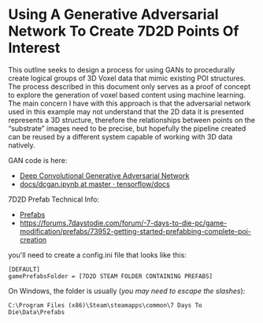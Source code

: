 # Using A Generative Adversarial Network To Create 7D2D Points Of Interest
This outline seeks to design a process for using GANs to procedurally create logical groups of 3D Voxel data that mimic existing POI structures. The process described in this document only serves as a proof of concept to explore the generation of voxel based content using machine learning. The main concern I have with this approach is that the adversarial network used in this example may not understand that the 2D data it is presented represents a 3D structure, therefore the relationships between points on the “substrate” images need to be precise, but hopefully the pipeline created can be reused by a different system capable of working with 3D data natively.

GAN code is here: 

- [Deep Convolutional Generative Adversarial Network](https://www.tensorflow.org/tutorials/generative/dcgan)
- [docs/dcgan.ipynb at master · tensorflow/docs](https://github.com/tensorflow/docs/blob/master/site/en/tutorials/generative/dcgan.ipynb)

7D2D Prefab Technical Info:

- [Prefabs](https://7daystodie.gamepedia.com/Prefabs)
- https://forums.7daystodie.com/forum/-7-days-to-die-pc/game-modification/prefabs/73952-getting-started-prefabbing-complete-poi-creation

you'll need to create a config.ini file that looks like this:

    [DEFAULT]
    gamePrefabsFolder = [7D2D STEAM FOLDER CONTAINING PREFABS]

On Windows, the folder is usually (_you may need to escape the slashes_):

    C:\Program Files (x86)\Steam\steamapps\common\7 Days To Die\Data\Prefabs

